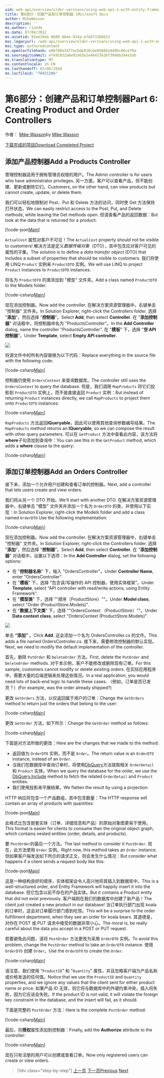 ```yaml
---
uid: web-api/overview/older-versions/using-web-api-1-with-entity-framework-5/using-web-api-with-entity-framework-part-6
title: 第6部分：创建产品和订单控制器 |Microsoft Docs
author: MikeWasson
description: ''
ms.author: riande
ms.date: 07/04/2012
ms.assetid: 91ee29ee-0689-40ee-914a-e7dd733b6622
msc.legacyurl: /web-api/overview/older-versions/using-web-api-1-with-entity-framework-5/using-web-api-with-entity-framework-part-6
msc.type: authoredcontent
ms.openlocfilehash: e0bf88e3477acbde910cde956042449bc86ce79a
ms.sourcegitcommit: e7e91932a6e91a63e2e46417626f39d6b244a3ab
ms.translationtype: MT
ms.contentlocale: zh-CN
ms.lasthandoff: 03/06/2020
ms.locfileid: "78421286"
---
```

# <a name="part-6-creating-product-and-order-controllers"></a><span data-ttu-id="75c98-102">第6部分：创建产品和订单控制器</span><span class="sxs-lookup"><span data-stu-id="75c98-102">Part 6: Creating Product and Order Controllers</span></span>

<span data-ttu-id="75c98-103">作者： [Mike Wasson](https://github.com/MikeWasson)</span><span class="sxs-lookup"><span data-stu-id="75c98-103">by [Mike Wasson](https://github.com/MikeWasson)</span></span>

[<span data-ttu-id="75c98-104">下载完成的项目</span><span class="sxs-lookup"><span data-stu-id="75c98-104">Download Completed Project</span></span>](https://code.msdn.microsoft.com/ASP-NET-Web-API-with-afa30545)

## <a name="add-a-products-controller"></a><span data-ttu-id="75c98-105">添加产品控制器</span><span class="sxs-lookup"><span data-stu-id="75c98-105">Add a Products Controller</span></span>

<span data-ttu-id="75c98-106">管理控制器适用于拥有管理员权限的用户。</span><span class="sxs-lookup"><span data-stu-id="75c98-106">The Admin controller is for users who have administrator privileges.</span></span> <span data-ttu-id="75c98-107">另一方面，客户可以查看产品，但不能创建、更新或删除它们。</span><span class="sxs-lookup"><span data-stu-id="75c98-107">Customers, on the other hand, can view products but cannot create, update, or delete them.</span></span>

<span data-ttu-id="75c98-108">我们可以轻松地限制对 Post、Put 和 Delete 方法的访问，同时使 Get 方法保持打开状态。</span><span class="sxs-lookup"><span data-stu-id="75c98-108">We can easily restrict access to the Post, Put, and Delete methods, while leaving the Get methods open.</span></span> <span data-ttu-id="75c98-109">但请查看产品的返回数据：</span><span class="sxs-lookup"><span data-stu-id="75c98-109">But look at the data that is returned for a product:</span></span>

[!code-json[Main](using-web-api-with-entity-framework-part-6/samples/sample1.json?highlight=1)]

<span data-ttu-id="75c98-110">`ActualCost` 属性对客户不可见！</span><span class="sxs-lookup"><span data-stu-id="75c98-110">The `ActualCost` property should not be visible to customers!</span></span> <span data-ttu-id="75c98-111">解决方法是定义*数据传输对象*（DTO），其中包含应对客户可见的属性的子集。</span><span class="sxs-lookup"><span data-stu-id="75c98-111">The solution is to define a *data transfer object* (DTO) that includes a subset of properties that should be visible to customers.</span></span> <span data-ttu-id="75c98-112">我们将使用 LINQ `Product` 实例来 `ProductDTO` 实例。</span><span class="sxs-lookup"><span data-stu-id="75c98-112">We will use LINQ to project `Product` instances to `ProductDTO` instances.</span></span>

<span data-ttu-id="75c98-113">将名为 `ProductDTO` 的类添加到 "模型" 文件夹。</span><span class="sxs-lookup"><span data-stu-id="75c98-113">Add a class named `ProductDTO` to the Models folder.</span></span>

[!code-csharp[Main](using-web-api-with-entity-framework-part-6/samples/sample2.cs)]

<span data-ttu-id="75c98-114">现在添加控制器。</span><span class="sxs-lookup"><span data-stu-id="75c98-114">Now add the controller.</span></span> <span data-ttu-id="75c98-115">在解决方案资源管理器中，右键单击 "控制器" 文件夹。</span><span class="sxs-lookup"><span data-stu-id="75c98-115">In Solution Explorer, right-click the Controllers folder.</span></span> <span data-ttu-id="75c98-116">选择 "**添加**"，然后选择 "**控制器**"。</span><span class="sxs-lookup"><span data-stu-id="75c98-116">Select **Add**, then select **Controller**.</span></span> <span data-ttu-id="75c98-117">在 "**添加控制器**" 对话框中，将控制器命名为 &quot;ProductsController&quot;。</span><span class="sxs-lookup"><span data-stu-id="75c98-117">In the **Add Controller** dialog, name the controller &quot;ProductsController&quot;.</span></span> <span data-ttu-id="75c98-118">在 "**模板**" 下，选择 "**空 API 控制器**"。</span><span class="sxs-lookup"><span data-stu-id="75c98-118">Under **Template**, select **Empty API controller**.</span></span>

![](using-web-api-with-entity-framework-part-6/_static/image1.png)

<span data-ttu-id="75c98-119">将源文件中的所有内容替换为以下代码：</span><span class="sxs-lookup"><span data-stu-id="75c98-119">Replace everything in the source file with the following code:</span></span>

[!code-csharp[Main](using-web-api-with-entity-framework-part-6/samples/sample3.cs)]

<span data-ttu-id="75c98-120">控制器仍使用 `OrdersContext` 来查询数据库。</span><span class="sxs-lookup"><span data-stu-id="75c98-120">The controller still uses the `OrdersContext` to query the database.</span></span> <span data-ttu-id="75c98-121">但是，我们调用 `MapProducts` 将它们投影到 `ProductDTO` 实例上，而不是直接返回 `Product` 实例：</span><span class="sxs-lookup"><span data-stu-id="75c98-121">But instead of returning `Product` instances directly, we call `MapProducts` to project them onto `ProductDTO` instances:</span></span>

[!code-csharp[Main](using-web-api-with-entity-framework-part-6/samples/sample4.cs?highlight=1)]

<span data-ttu-id="75c98-122">`MapProducts` 方法返回**IQueryable**，因此可以使用其他查询参数编写结果。</span><span class="sxs-lookup"><span data-stu-id="75c98-122">The `MapProducts` method returns an **IQueryable**, so we can compose the result with other query parameters.</span></span> <span data-ttu-id="75c98-123">可以在 `GetProduct` 方法中查看此内容，该方法将**where**子句添加到查询中：</span><span class="sxs-lookup"><span data-stu-id="75c98-123">You can see this in the `GetProduct` method, which adds a **where** clause to the query:</span></span>

[!code-csharp[Main](using-web-api-with-entity-framework-part-6/samples/sample5.cs?highlight=2)]

## <a name="add-an-orders-controller"></a><span data-ttu-id="75c98-124">添加订单控制器</span><span class="sxs-lookup"><span data-stu-id="75c98-124">Add an Orders Controller</span></span>

<span data-ttu-id="75c98-125">接下来，添加一个允许用户创建和查看订单的控制器。</span><span class="sxs-lookup"><span data-stu-id="75c98-125">Next, add a controller that lets users create and view orders.</span></span>

<span data-ttu-id="75c98-126">我们将从另一个 DTO 开始。</span><span class="sxs-lookup"><span data-stu-id="75c98-126">We'll start with another DTO.</span></span> <span data-ttu-id="75c98-127">在解决方案资源管理器中，右键单击 "模型" 文件夹并添加一个名为 `OrderDTO` 的类，并使用以下实现：</span><span class="sxs-lookup"><span data-stu-id="75c98-127">In Solution Explorer, right-click the Models folder and add a class named `OrderDTO` Use the following implementation:</span></span>

[!code-csharp[Main](using-web-api-with-entity-framework-part-6/samples/sample6.cs)]

<span data-ttu-id="75c98-128">现在添加控制器。</span><span class="sxs-lookup"><span data-stu-id="75c98-128">Now add the controller.</span></span> <span data-ttu-id="75c98-129">在解决方案资源管理器中，右键单击 "控制器" 文件夹。</span><span class="sxs-lookup"><span data-stu-id="75c98-129">In Solution Explorer, right-click the Controllers folder.</span></span> <span data-ttu-id="75c98-130">选择 "**添加**"，然后选择 "**控制器**"。</span><span class="sxs-lookup"><span data-stu-id="75c98-130">Select **Add**, then select **Controller**.</span></span> <span data-ttu-id="75c98-131">在 "**添加控制器**" 对话框中，设置以下选项：</span><span class="sxs-lookup"><span data-stu-id="75c98-131">In the **Add Controller** dialog, set the following options:</span></span>

- <span data-ttu-id="75c98-132">在 "**控制器名称**" 下，输入 "OrdersController"。</span><span class="sxs-lookup"><span data-stu-id="75c98-132">Under **Controller Name**, enter "OrdersController".</span></span>
- <span data-ttu-id="75c98-133">在 "**模板**" 下，选择 "包含读/写操作的 API 控制器，使用实体框架"。</span><span class="sxs-lookup"><span data-stu-id="75c98-133">Under **Template**, select "API controller with read/write actions, using Entity Framework".</span></span>
- <span data-ttu-id="75c98-134">在 "**模型类**" 下，选择 "&quot;顺序（ProductStore）"&quot;。</span><span class="sxs-lookup"><span data-stu-id="75c98-134">Under **Model class**, select &quot;Order (ProductStore.Models)&quot;.</span></span>
- <span data-ttu-id="75c98-135">在 "**数据上下文类**" 下，选择 "&quot;OrdersContext （ProductStore）"&quot;。</span><span class="sxs-lookup"><span data-stu-id="75c98-135">Under **Data context class**, select &quot;OrdersContext (ProductStore.Models)&quot;.</span></span>

![](using-web-api-with-entity-framework-part-6/_static/image2.png)

<span data-ttu-id="75c98-136">单击 **“添加”** 。</span><span class="sxs-lookup"><span data-stu-id="75c98-136">Click **Add**.</span></span> <span data-ttu-id="75c98-137">这会添加一个名为 OrdersController.cs 的文件。</span><span class="sxs-lookup"><span data-stu-id="75c98-137">This adds a file named OrdersController.cs.</span></span> <span data-ttu-id="75c98-138">接下来，需要修改控制器的默认实现。</span><span class="sxs-lookup"><span data-stu-id="75c98-138">Next, we need to modify the default implementation of the controller.</span></span>

<span data-ttu-id="75c98-139">首先，删除 `PutOrder` 和 `DeleteOrder` 方法。</span><span class="sxs-lookup"><span data-stu-id="75c98-139">First, delete the `PutOrder` and `DeleteOrder` methods.</span></span> <span data-ttu-id="75c98-140">对于本示例，客户不能修改或删除现有订单。</span><span class="sxs-lookup"><span data-stu-id="75c98-140">For this sample, customers cannot modify or delete existing orders.</span></span> <span data-ttu-id="75c98-141">在实际应用程序中，需要大量的后端逻辑来处理这些情况。</span><span class="sxs-lookup"><span data-stu-id="75c98-141">In a real application, you would need lots of back-end logic to handle these cases.</span></span> <span data-ttu-id="75c98-142">（例如，订单是否已发货？）</span><span class="sxs-lookup"><span data-stu-id="75c98-142">(For example, was the order already shipped?)</span></span>

<span data-ttu-id="75c98-143">更改 `GetOrders` 方法，以仅返回属于用户的订单：</span><span class="sxs-lookup"><span data-stu-id="75c98-143">Change the `GetOrders` method to return just the orders that belong to the user:</span></span>

[!code-csharp[Main](using-web-api-with-entity-framework-part-6/samples/sample7.cs)]

<span data-ttu-id="75c98-144">更改 `GetOrder` 方法，如下所示：</span><span class="sxs-lookup"><span data-stu-id="75c98-144">Change the `GetOrder` method as follows:</span></span>

[!code-csharp[Main](using-web-api-with-entity-framework-part-6/samples/sample8.cs)]

<span data-ttu-id="75c98-145">下面是对方法所做的更改：</span><span class="sxs-lookup"><span data-stu-id="75c98-145">Here are the changes that we made to the method:</span></span>

- <span data-ttu-id="75c98-146">返回值为 `OrderDTO` 实例，而不是 `Order`。</span><span class="sxs-lookup"><span data-stu-id="75c98-146">The return value is an `OrderDTO` instance, instead of an `Order`.</span></span>
- <span data-ttu-id="75c98-147">当我们在数据库中查询订单时，将使用[DbQuery](https://msdn.microsoft.com/library/gg696395)方法提取相关 `OrderDetail` 和 `Product` 实体。</span><span class="sxs-lookup"><span data-stu-id="75c98-147">When we query the database for the order, we use the [DbQuery.Include](https://msdn.microsoft.com/library/gg696395) method to fetch the related `OrderDetail` and `Product` entities.</span></span>
- <span data-ttu-id="75c98-148">我们使用投影来平展结果。</span><span class="sxs-lookup"><span data-stu-id="75c98-148">We flatten the result by using a projection.</span></span>

<span data-ttu-id="75c98-149">HTTP 响应将包含一个产品数组，其中包含数量：</span><span class="sxs-lookup"><span data-stu-id="75c98-149">The HTTP response will contain an array of products with quantities:</span></span>

[!code-json[Main](using-web-api-with-entity-framework-part-6/samples/sample9.json)]

<span data-ttu-id="75c98-150">此格式比包含嵌套实体（订单、详细信息和产品）的原始对象图更易于使用。</span><span class="sxs-lookup"><span data-stu-id="75c98-150">This format is easier for clients to consume than the original object graph, which contains nested entities (order, details, and products).</span></span>

<span data-ttu-id="75c98-151">要 `PostOrder`的最后一个方法。</span><span class="sxs-lookup"><span data-stu-id="75c98-151">The last method to consider it `PostOrder`.</span></span> <span data-ttu-id="75c98-152">现在，此方法使用 `Order` 实例。</span><span class="sxs-lookup"><span data-stu-id="75c98-152">Right now, this method takes an `Order` instance.</span></span> <span data-ttu-id="75c98-153">但如果客户端发送如下所示的请求正文，则会发生什么情况：</span><span class="sxs-lookup"><span data-stu-id="75c98-153">But consider what happens if a client sends a request body like this:</span></span>

[!code-json[Main](using-web-api-with-entity-framework-part-6/samples/sample10.json)]

<span data-ttu-id="75c98-154">这是一种结构良好的顺序，实体框架会令人高兴地将其插入到数据库中。</span><span class="sxs-lookup"><span data-stu-id="75c98-154">This is a well-structured order, and Entity Framework will happily insert it into the database.</span></span> <span data-ttu-id="75c98-155">但它包含以前不存在的产品实体。</span><span class="sxs-lookup"><span data-stu-id="75c98-155">But it contains a Product entity that did not exist previously.</span></span> <span data-ttu-id="75c98-156">客户端刚在我们的数据库中创建了新产品！</span><span class="sxs-lookup"><span data-stu-id="75c98-156">The client just created a new product in our database!</span></span> <span data-ttu-id="75c98-157">当订单执行部门出现 koala 的订单时，这会对订单履行部门感到吃惊。</span><span class="sxs-lookup"><span data-stu-id="75c98-157">This will be a surprise to the order fulfillment department, when they see an order for koala bears.</span></span> <span data-ttu-id="75c98-158">其道德是，对你在 POST 或 PUT 请求中接受的数据非常小心。</span><span class="sxs-lookup"><span data-stu-id="75c98-158">The moral is, be really careful about the data you accept in a POST or PUT request.</span></span>

<span data-ttu-id="75c98-159">若要避免此问题，请将 `PostOrder` 方法更改为采用 `OrderDTO` 实例。</span><span class="sxs-lookup"><span data-stu-id="75c98-159">To avoid this problem, change the `PostOrder` method to take an `OrderDTO` instance.</span></span> <span data-ttu-id="75c98-160">使用 `OrderDTO` 创建 `Order`。</span><span class="sxs-lookup"><span data-stu-id="75c98-160">Use the `OrderDTO` to create the `Order`.</span></span>

[!code-csharp[Main](using-web-api-with-entity-framework-part-6/samples/sample11.cs)]

<span data-ttu-id="75c98-161">请注意，我们使用 "`ProductID`" 和 "`Quantity`" 属性，并且忽略客户端为产品名称或价格发送的任何值。</span><span class="sxs-lookup"><span data-stu-id="75c98-161">Notice that we use the `ProductID` and `Quantity` properties, and we ignore any values that the client sent for either product name or price.</span></span> <span data-ttu-id="75c98-162">如果产品 ID 无效，则它将与数据库中的外键约束冲突，插入将失败，因为它应该会失败。</span><span class="sxs-lookup"><span data-stu-id="75c98-162">If the product ID is not valid, it will violate the foreign key constraint in the database, and the insert will fail, as it should.</span></span>

<span data-ttu-id="75c98-163">下面是完整的 `PostOrder` 方法：</span><span class="sxs-lookup"><span data-stu-id="75c98-163">Here is the complete `PostOrder` method:</span></span>

[!code-csharp[Main](using-web-api-with-entity-framework-part-6/samples/sample12.cs)]

<span data-ttu-id="75c98-164">最后，将**授权**属性添加到控制器：</span><span class="sxs-lookup"><span data-stu-id="75c98-164">Finally, add the **Authorize** attribute to the controller:</span></span>

[!code-csharp[Main](using-web-api-with-entity-framework-part-6/samples/sample13.cs)]

<span data-ttu-id="75c98-165">现在只有注册的用户可以创建或查看订单。</span><span class="sxs-lookup"><span data-stu-id="75c98-165">Now only registered users can create or view orders.</span></span>

> [!div class="step-by-step"]
> <span data-ttu-id="75c98-166">[上一页](using-web-api-with-entity-framework-part-5.md)
> [下一页](using-web-api-with-entity-framework-part-7.md)</span><span class="sxs-lookup"><span data-stu-id="75c98-166">[Previous](using-web-api-with-entity-framework-part-5.md)
[Next](using-web-api-with-entity-framework-part-7.md)</span></span>
